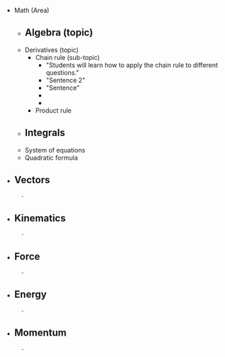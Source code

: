 - Math (Area)
	- Algebra (topic)
		- 
	- Derivatives (topic)
		- Chain rule (sub-topic)
			- "Students will learn how to apply the chain rule to different questions."
			- "Sentence 2"
			- "Sentence"
			- 
			- 
		- Product rule
	- Integrals
		- 
	- System of equations
	- Quadratic formula
- Vectors
	- 
		- 
- Kinematics
	- 
		- 
- Force
	- 
		- 
- Energy
	- 
		- 
- Momentum
	- 
		- 